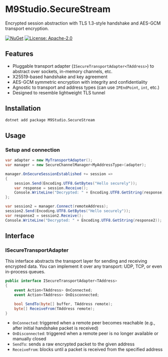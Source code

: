 # M9Studio.SecureStream

Encrypted session abstraction with TLS 1.3-style handshake and AES-GCM transport encryption.

[![NuGet](https://img.shields.io/nuget/v/M9Studio.SecureStream.svg)](https://www.nuget.org/packages/M9Studio.SecureStream)
[![License: Apache-2.0](https://img.shields.io/badge/license-Apache--2.0-blue.svg)](https://www.apache.org/licenses/LICENSE-2.0)

## Features

* Pluggable transport adapter (`ISecureTransportAdapter<TAddress>`) to abstract over sockets, in-memory channels, etc.
* X25519-based handshake and key agreement
* AES-GCM symmetric encryption with integrity and confidentiality
* Agnostic to transport and address types (can use `IPEndPoint`, `int`, etc.)
* Designed to resemble lightweight TLS tunnel

## Installation

```bash
dotnet add package M9Studio.SecureStream
```

## Usage

### Setup and connection

```csharp
var adapter = new MyTransportAdapter();
var manager = new SecureChannelManager<MyAddressType>(adapter);

manager.OnSecureSessionEstablished += session =>
{
    session.Send(Encoding.UTF8.GetBytes("Hello securely"));
    var response = session.Receive();
    Console.WriteLine("Decrypted: " + Encoding.UTF8.GetString(response));
};

var session2 = manager.Connect(remoteAddress);
session2.Send(Encoding.UTF8.GetBytes("Hello securely"));
var response2 = session2.Receive();
Console.WriteLine("Decrypted: " + Encoding.UTF8.GetString(response2));
```

## Interface

### ISecureTransportAdapter<TAddress>

This interface abstracts the transport layer for sending and receiving encrypted data. You can implement it over any transport: UDP, TCP, or even in-process queues.

```csharp
public interface ISecureTransportAdapter<TAddress>
{
    event Action<TAddress> OnConnected;
    event Action<TAddress> OnDisconnected;

    bool SendTo(byte[] buffer, TAddress remote);
    byte[] ReceiveFrom(TAddress remote);
}
```

* `OnConnected`: triggered when a remote peer becomes reachable (e.g., after initial handshake packet is received)
* `OnDisconnected`: triggered when a remote peer is no longer available or manually closed
* `SendTo`: sends a raw encrypted packet to the given address
* `ReceiveFrom`: blocks until a packet is received from the specified address
